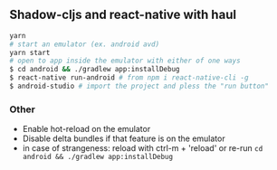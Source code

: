 ## Shadow-cljs and react-native with haul

```sh
yarn
# start an emulator (ex. android avd)
yarn start
# open to app inside the emulator with either of one ways
$ cd android && ./gradlew app:installDebug
$ react-native run-android # from npm i react-native-cli -g
$ android-studio # import the project and pless the "run button"
```

### Other

- Enable hot-reload on the emulator
- Disable delta bundles if that feature is on the emulator
- in case of strangeness: reload with ctrl-m + 'reload' or re-run `cd android && ./gradlew app:installDebug`
